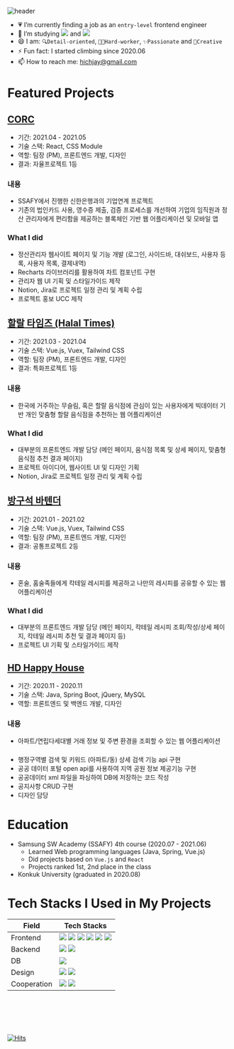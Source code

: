 ![header](https://capsule-render.vercel.app/api?type=waving&color=0:FFD1CF,100:FF7DA4&height=225&section=header&text=💗melthleeth&fontColor=fff&fontSize=80&fontAlign=67&fontAlignY=41&desc=Frontend-Engineer&descSize=20&descAlign=87&descAlignY=59)


  
- 💗 I’m currently finding a job as an `entry-level` frontend engineer
- 🌱 I’m studying <img src="https://img.shields.io/badge/Next.js-000000?style=flat-square&logo=Next.js&logoColor=white"/> and <img src="https://img.shields.io/badge/TypeScript-3178C6?style=flat-square&logo=TypeScript&logoColor=white"/>
- 😄 I am: `🔍Detail-oriented`, `👩‍💻Hard-worker`, `✨Passionate` and `🎨Creative`
- ⚡ Fun fact:  I started climbing since 2020.06
- 📫 How to reach me: [hichjay@gmail.com](hichjay@gmail.com)

# Featured Projects

## [CORC](https://github.com/melthleeth/CORC)
- 기간: 2021.04 - 2021.05
- 기술 스택: React, CSS Module
- 역할: 팀장 (PM), 프론트엔드 개발, 디자인
- 결과: 자율프로젝트 1등

### 내용
- SSAFY에서 진행한 신한은행과의 기업연계 프로젝트
- 기존의 법인카드 사용, 영수증 제출, 검증 프로세스를 개선하여 기업의 임직원과 정산 관리자에게 편리함을 제공하는 블록체인 기반 웹 어플리케이션 및 모바일 앱
### What I did
- 정산관리자 웹사이트 페이지 및 기능 개발 (로그인, 사이드바, 대쉬보드, 사용자 등록, 사용자 목록, 결제내역)
- Recharts 라이브러리를 활용하여 차트 컴포넌트 구현
- 관리자 웹 UI 기획 및 스타일가이드 제작
- Notion, Jira로 프로젝트 일정 관리 및 계획 수립
- 프로젝트 홍보 UCC 제작


## [할랄 타임즈 (Halal Times)](https://github.com/melthleeth/halaltimes)
- 기간: 2021.03 - 2021.04
- 기술 스택: Vue.js, Vuex, Tailwind CSS
- 역할: 팀장 (PM), 프론트엔드 개발, 디자인
- 결과: 특화프로젝트 1등

### 내용
- 한국에 거주하는 무슬림, 혹은 할랄 음식점에 관심이 있는 사용자에게 빅데이터 기반 개인 맞춤형 할랄 음식점을 추천하는 웹 어플리케이션

### What I did

- 대부분의 프론트엔드 개발 담당 (메인 페이지, 음식점 목록 및 상세 페이지, 맞춤형 음식점 추천 결과 페이지)
- 프로젝트 아이디어, 웹사이트 UI 및 디자인 기획
- Notion, Jira로 프로젝트 일정 관리 및 계획 수립
 
## [방구석 바텐더](https://github.com/melthleeth/bangba)
- 기간: 2021.01 - 2021.02
- 기술 스택:  Vue.js, Vuex, Tailwind CSS
- 역할: 팀장 (PM), 프론트엔드 개발, 디자인
- 결과: 공통프로젝트 2등

### 내용
- 혼술, 홈술족들에게 칵테일 레시피를 제공하고 나만의 레시피를 공유할 수 있는 웹 어플리케이션

### What I did
- 대부분의 프론트엔드 개발 담당 (메인 페이지, 칵테일 레시피 조회/작성/상세 페이지, 칵테일 레시피 추천 및 결과 페이지 등)
- 프로젝트 UI 기획 및 스타일가이드 제작


## [HD Happy House](https://github.com/melthleeth/HD-happyhouse)
 - 기간: 2020.11 - 2020.11
 - 기술 스택: Java, Spring Boot, jQuery, MySQL
 - 역할: 프론트엔드 및 백엔드 개발, 디자인

### 내용
- 아파트/연립다세대별 거래 정보 및 주변 환경을 조회할 수 있는 웹 어플리케이션

### 
- 행정구역별 검색 및 키워드 (아파트/동) 상세 검색 기능 api 구현
- 공공 데이터 포털 open api를 사용하여 지역 공원 정보 제공기능 구현
- 공공데이터 xml 파일을 파싱하여 DB에 저장하는 코드 작성
- 공지사항 CRUD 구현
- 디자인 담당


# Education
- Samsung SW Academy (SSAFY) 4th course (2020.07 - 2021.06)
  - Learned Web programming languages (Java, Spring, Vue.js)
  - Did projects based on `Vue.js` and `React`
  - Projects ranked 1st, 2nd place in the class
- Konkuk University (graduated in 2020.08)

# Tech Stacks I Used in My Projects

|Field|Tech Stacks|
|--|--|
| Frontend | <img src="https://img.shields.io/badge/React-61DAFB?style=flat-square&logo=React&logoColor=black"/> <img src="https://img.shields.io/badge/Vue.js-4FC08D?style=flat-square&logo=Vue.js&logoColor=white"/> <img src="https://img.shields.io/badge/JavaScript-F7DF1E?style=flat-square&logo=JavaScript&logoColor=black"/> <img src="https://img.shields.io/badge/Html-E34F26?style=flat-square&logo=Html5&logoColor=white"/> <img src="https://img.shields.io/badge/CSS-1572B6?style=flat-square&logo=CSS3&logoColor=white"/> <img src="https://img.shields.io/badge/TailwindCSS-06B6D4?style=flat-square&logo=TailwindCSS&logoColor=white"/> |
| Backend | <img src="https://img.shields.io/badge/SpringBoot-6DB33F?style=flat-square&logo=SpringBoot&logoColor=white"/> <img src="https://img.shields.io/badge/Spring-6DB33F?style=flat-square&logo=Spring&logoColor=white"/> |
| DB | <img src="https://img.shields.io/badge/MySQL-4479A1?style=flat-square&logo=MySQL&logoColor=white" /> |
| Design | <img src="https://img.shields.io/badge/Figma-F24E1E?style=flat-square&logo=Figma&logoColor=white"/> <img src="https://img.shields.io/badge/AdobeIllustrator-FF9A00?style=flat-square&logo=AdobeIllustrator&logoColor=white"/> |
| Cooperation | <img src="https://img.shields.io/badge/JiraSoftware-0052CC?style=flat-square&logo=JiraSoftware&logoColor=white"/> <img src="https://img.shields.io/badge/Mattermost-0058CC?style=flat-square&logo=Mattermost&logoColor=white"/> |

</br></br></br></br>
  
<p style="text-aigin:center;">
  
[![Hits](https://hits.seeyoufarm.com/api/count/incr/badge.svg?url=https%3A%2F%2Fgithub.com%2Fgjbae1212%2Fhit-counter&count_bg=%235E5558&title_bg=%23FF5E9A&icon=&icon_color=%23F5ACAC&title=hits&edge_flat=false)](https://hits.seeyoufarm.com)

</p>
